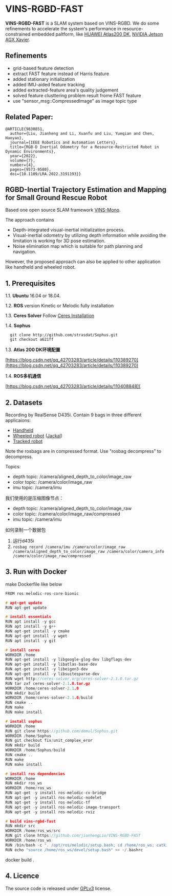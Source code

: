 # VINS-RGBD-FAST

**VINS-RGBD-FAST** is a SLAM system based on VINS-RGBD. We do some refinements to accelerate the system's performance in resource-constrained embedded paltform, like [HUAWEI Atlas200 DK](https://e.huawei.com/en/products/cloud-computing-dc/atlas/atlas-200), [NVIDIA Jetson AGX Xavier](https://www.nvidia.com/en-us/autonomous-machines/embedded-systems/jetson-agx-xavier/).

## Refinements
* grid-based feature detection
* extract FAST feature instead of Harris feature
* added stationary initialization
* added IMU-aided feature tracking
* added extracted-feature area's quality judgement
* solved feature clusttering problem result frome FAST feature
* use "sensor_msg::CompressedImage" as image topic type
  
## Related Paper:
```
@ARTICLE{9830851,  
  author={Liu, Jianheng and Li, Xuanfu and Liu, Yueqian and Chen, Haoyao},  
  journal={IEEE Robotics and Automation Letters},  
  title={RGB-D Inertial Odometry for a Resource-Restricted Robot in Dynamic Environments},   
  year={2022},  
  volume={7},  
  number={4},  
  pages={9573-9580},  
  doi={10.1109/LRA.2022.3191193}}
```

## RGBD-Inertial Trajectory Estimation and Mapping for Small Ground Rescue Robot

Based one open source SLAM framework [VINS-Mono](https://github.com/HKUST-Aerial-Robotics/VINS-Mono).

The approach contains
+ Depth-integrated visual-inertial initialization process.
+ Visual-inertial odometry by utilizing depth information while avoiding the limitation is working for 3D pose estimation.
+ Noise elimination map which is suitable for path planning and navigation.

However, the proposed approach can also be applied to other application like handheld and wheeled robot.

## 1. Prerequisites
1.1. **Ubuntu** 16.04 or 18.04.

1.2. **ROS** version Kinetic or Melodic fully installation

1.3. **Ceres Solver**
Follow [Ceres Installation](http://ceres-solver.org/installation.html)

1.4. **Sophus**
```
  git clone http://github.com/strasdat/Sophus.git
  git checkout a621ff
```

1.3. **Atlas 200 DK环境配置**

[https://blog.csdn.net/qq_42703283/article/details/110389270](https://blog.csdn.net/qq_42703283/article/details/110389270)

1.4. **ROS多机通信**

[https://blog.csdn.net/qq_42703283/article/details/110408848](

## 2. Datasets

Recording by RealSense D435i. Contain 9 bags in three different applicaions:
+ [Handheld](https://star-center.shanghaitech.edu.cn/seafile/d/0ea45d1878914077ade5/)
+ [Wheeled robot](https://star-center.shanghaitech.edu.cn/seafile/d/78c0375114854774b521/) ([Jackal](https://www.clearpathrobotics.com/jackal-small-unmanned-ground-vehicle/))
+ [Tracked robot](https://star-center.shanghaitech.edu.cn/seafile/d/f611fc44df0c4b3d936d/)

Note the rosbags are in compressed format. Use "rosbag decompress" to decompress.

Topics:
+ depth topic: /camera/aligned_depth_to_color/image_raw
+ color topic: /camera/color/image_raw
+ imu topic: /camera/imu

我们使用的是压缩图像节点：

+ depth topic: /camera/aligned_depth_to_color/image_raw
+ color topic: /camera/color/image_raw/compressed
+ imu topic: /camera/imu

如何录制一个数据包

1. 运行d435i
2. `rosbag record /camera/imu /camera/color/image_raw /camera/aligned_depth_to_color/image_raw /camera/color/camera_info /camera/color/image_raw/compressed`


## 3. Run with Docker

make Dockerfile like below
```c
FROM ros:melodic-ros-core-bionic

# apt-get update
RUN apt-get update

# install essentials
RUN apt install -y gcc
RUN apt install -y g++
RUN apt-get install -y cmake
RUN apt-get install -y wget
RUN apt install -y git

# install ceres
WORKDIR /home
RUN apt-get install -y libgoogle-glog-dev libgflags-dev
RUN apt-get install -y libatlas-base-dev
RUN apt-get install -y libeigen3-dev
RUN apt-get install -y libsuitesparse-dev
RUN wget http://ceres-solver.org/ceres-solver-2.1.0.tar.gz
RUN tar zxf ceres-solver-2.1.0.tar.gz
WORKDIR /home/ceres-solver-2.1.0
RUN mkdir build
WORKDIR /home/ceres-solver-2.1.0/build
RUN cmake ..
RUN make
RUN make install

# install sophus
WORKDIR /home
RUN git clone https://github.com/demul/Sophus.git
WORKDIR /home/Sophus
RUN git checkout fix/unit_complex_eror
RUN mkdir build
WORKDIR /home/Sophus/build
RUN cmake ..
RUN make
RUN make install

# install ros dependencies
WORKDIR /home
RUN mkdir ros_ws
WORKDIR /home/ros_ws
RUN apt-get -y install ros-melodic-cv-bridge
RUN apt-get -y install ros-melodic-nodelet
RUN apt-get -y install ros-melodic-tf
RUN apt-get -y install ros-melodic-image-transport
RUN apt-get -y install ros-melodic-rviz

# build vins-rgbd-fast
RUN mkdir src
WORKDIR /home/ros_ws/src
RUN git clone https://github.com/jianhengLiu/VINS-RGBD-FAST
WORKDIR /home/ros_ws
RUN /bin/bash -c ". /opt/ros/melodic/setup.bash; cd /home/ros_ws; catkin_make"
RUN echo "source /home/ros_ws/devel/setup.bash" >> ~/.bashrc
```
docker build .

## 4. Licence
The source code is released under [GPLv3](http://www.gnu.org/licenses/) license.

